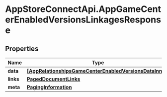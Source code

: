 # AppStoreConnectApi.AppGameCenterEnabledVersionsLinkagesResponse

## Properties

Name | Type | Description | Notes
------------ | ------------- | ------------- | -------------
**data** | [**[AppRelationshipsGameCenterEnabledVersionsDataInner]**](AppRelationshipsGameCenterEnabledVersionsDataInner.md) |  | 
**links** | [**PagedDocumentLinks**](PagedDocumentLinks.md) |  | 
**meta** | [**PagingInformation**](PagingInformation.md) |  | [optional] 


